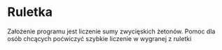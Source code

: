 # Ruletka
Założenie programu jest liczenie sumy zwycięskich żetonów. Pomoc dla osób chcących poćwiczyć szybkie liczenie w wygranej z ruletki
